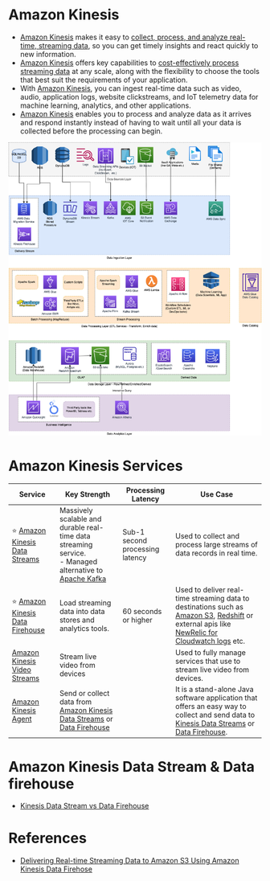 # Amazon Kinesis
- [Amazon Kinesis](https://aws.amazon.com/kinesis/) makes it easy to [collect, process, and analyze real-time, streaming data](../../../6_BigDataServices/ETLServices/StreamProcessing/Readme.md), so you can get timely insights and react quickly to new information.
- [Amazon Kinesis]() offers key capabilities to [cost-effectively process streaming data](../../../6_BigDataServices/ETLServices/StreamProcessing/Readme.md) at any scale, along with the flexibility to choose the tools that best suit the requirements of your application. 
- With [Amazon Kinesis](), you can ingest real-time data such as video, audio, application logs, website clickstreams, and IoT telemetry data for machine learning, analytics, and other applications. 
- [Amazon Kinesis]() enables you to process and analyze data as it arrives and respond instantly instead of having to wait until all your data is collected before the processing can begin.

![](../../../0_HLDUseCasesProblems/AWS_ModernDataArchitecture/AWS-Data-Architecture-ETL-OLTP-OLAP-DataLake.png)

# Amazon Kinesis Services

| Service                                                                                                                              | Key Strength                                                                                                                                                                                           | Processing Latency              | Use Case                                                                                                                                                                                                                                                                                                                                                          |
|--------------------------------------------------------------------------------------------------------------------------------------|--------------------------------------------------------------------------------------------------------------------------------------------------------------------------------------------------------|---------------------------------|-------------------------------------------------------------------------------------------------------------------------------------------------------------------------------------------------------------------------------------------------------------------------------------------------------------------------------------------------------------------|
| :star: [Amazon Kinesis Data Streams](AmazonKinesisDataStreams.md)                                                                    | Massively scalable and durable real-time data streaming service.<br/>- Managed alternative to [Apache Kafka](../../../4_MessageBrokersEDA/Kafka/Readme.md)                          | Sub-1 second processing latency | Used to collect and process large streams of data records in real time.                                                                                                                                                                                                                                                                                           |
| :star: [Amazon Kinesis Data Firehouse](../../10_BigDataServices/DataConnectors/AmazonKinesisDataFirehouse/Readme.md) | Load streaming data into data stores and analytics tools.                                                                                                                                              | 60 seconds or higher            | Used to deliver real-time streaming data to destinations such as [Amazon S3](../../7_StorageServices/3_ObjectStorageS3/Readme.md), [Redshift](../../10_BigDataServices/StorageDBs/DataWarehouse/AmazonRedshift.md) or external apis like [NewRelic for Cloudwatch logs](https://docs.aws.amazon.com/AmazonCloudWatch/latest/logs/SubscriptionFilters.html) etc. |
| [Amazon Kinesis Video Streams](https://aws.amazon.com/kinesis/video-streams)                                                         | Stream live video from devices                                                                                                                                                                         |                                 | Used to fully manage services that use to stream live video from devices.                                                                                                                                                                                                                                                                                         |
| [Amazon Kinesis Agent](https://docs.aws.amazon.com/streams/latest/dev/writing-with-agents.html)                                      | Send or collect data from [Amazon Kinesis Data Streams](AmazonKinesisDataStreams.md) or [Data Firehouse](../../10_BigDataServices/DataConnectors/AmazonKinesisDataFirehouse/Readme.md) |                                 | It is a stand-alone Java software application that offers an easy way to collect and send data to [Kinesis Data Streams](AmazonKinesisDataStreams.md) or [Data Firehouse](../../10_BigDataServices/DataConnectors/AmazonKinesisDataFirehouse/Readme.md).                                                                                          |

# Amazon Kinesis Data Stream & Data firehouse
- [Kinesis Data Stream vs Data Firehouse](KinesisDataStreamingVsFirehouse.md)

# References
- [Delivering Real-time Streaming Data to Amazon S3 Using Amazon Kinesis Data Firehose](https://towardsdatascience.com/delivering-real-time-streaming-data-to-amazon-s3-using-amazon-kinesis-data-firehose-2cda5c4d1efe)